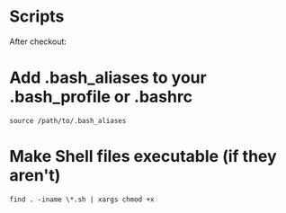 Scripts
=====

After checkout:

# Add .bash_aliases to your .bash_profile or .bashrc

```
source /path/to/.bash_aliases
```

# Make Shell files executable (if they aren't)

```
find . -iname \*.sh | xargs chmod +x
```